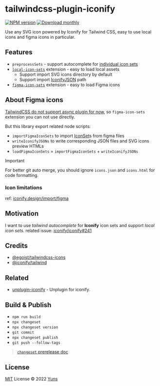 # tailwindcss-plugin-iconify

[![NPM version](https://img.shields.io/npm/v/tailwindcss-plugin-iconify?color=a1b858&label=)](https://www.npmjs.com/package/tailwindcss-plugin-iconify) [![Download monthly](https://img.shields.io/npm/dm/tailwindcss-plugin-iconify.svg)](https://www.npmjs.com/package/tailwindcss-plugin-iconify)

Use any SVG icon powered by Iconify for Tailwind CSS, easy to use local icons and figma icons in particular.

## Features

- `preprocessSets` - support autocomplete for [individual icon sets](https://iconify.design/docs/icons/json.html)
- [`local-icon-sets`](./src/extensions/local-icon-sets.ts) extension - easy to load local assets
  - Support import SVG icons directory by default
  - Support import [IconifyJSON](https://iconify.design/docs/types/iconify-json.html) path
- [`figma-icon-sets`](./src/extensions/figma-icon-sets/index.ts) extension - easy to load Figma icons

## About Figma icons

[TailwindCSS do not support async plugin for now](https://github.com/tailwindlabs/tailwindcss/discussions/7277), so `figma-icon-sets` extension you can not use directly.

But this library export related node scripts:

- `importFigmaIconSets` to import [IconSet](https://iconify.design/docs/libraries/tools/icon-set/#iconset-class)s from figma files
- `writeIconifyJSONs` to write corresponding JSON files and SVG icons preview HTMLs
- `loadFigmaIconSets` = `importFigmaIconSets` + `writeIconifyJSONs`

> [!IMPORTANT]
> For better git auto merge, you should ignore `icons.json` and `icons.html` for code formatting.

### Icon limitations

ref: [iconify.design/import/figma](https://iconify.design/docs/libraries/tools/import/figma/#limitations)

## Motivation

I want to use _tailwind autocomplete_ for **Iconify** icon sets and support _local icon sets_. related issue: [iconify/iconify#241](https://github.com/iconify/iconify/issues/241)

## Credits

- [@egoist/tailwindcss-icons](https://github.com/egoist/tailwindcss-icons)
- [@iconify/tailwind](https://github.com/iconify/iconify/tree/main/plugins/tailwind?rgh-link-date=2023-08-13T05%3A08%3A09Z)

## Related

- [unplugin-iconify](https://github.com/yunsii/unplugin-iconify) - Unplugin for iconify.

## Build & Publish

- `npm run build`
- `npx changeset`
- `npx changeset version`
- `git commit`
- `npx changeset publish`
- `git push --follow-tags`

> [`changeset` prerelease doc](https://github.com/changesets/changesets/blob/main/docs/prereleases.md)

## License

[MIT](./LICENSE) License © 2022 [Yuns](https://github.com/yunsii)
